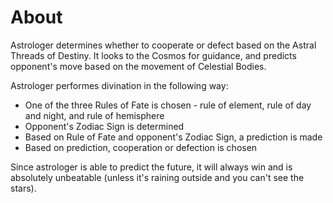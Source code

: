 # About
Astrologer determines whether to cooperate or defect based on the Astral Threads of Destiny. It looks to the Cosmos for guidance, and predicts opponent's move based on the movement of Celestial Bodies.

Astrologer performes divination in the following way:

* One of the three Rules of Fate is chosen - rule of element, rule of day and night, and rule of hemisphere
* Opponent's Zodiac Sign is determined
* Based on Rule of Fate and opponent's Zodiac Sign, a prediction is made
* Based on prediction, cooperation or defection is chosen

Since astrologer is able to predict the future, it will always win and is absolutely unbeatable (unless it's raining outside and you can't see the stars).